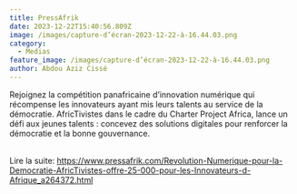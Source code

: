 ```yaml
---
title: PressAfrik
date: 2023-12-22T15:40:56.809Z
image: /images/capture-d’écran-2023-12-22-à-16.44.03.png
category:
  - Medias
feature_image: /images/capture-d’écran-2023-12-22-à-16.44.03.png
author: Abdou Aziz Cissé
---
```

Rejoignez la compétition panafricaine d’innovation numérique qui récompense les innovateurs ayant mis leurs talents au service de la démocratie. AfricTivistes dans le cadre du Charter Project Africa, lance un défi aux jeunes talents : concevez des solutions digitales pour renforcer la démocratie et la bonne gouvernance.

\
Lire la suite: https://www.pressafrik.com/Revolution-Numerique-pour-la-Democratie-AfricTivistes-offre-25-000-pour-les-Innovateurs-d-Afrique_a264372.html